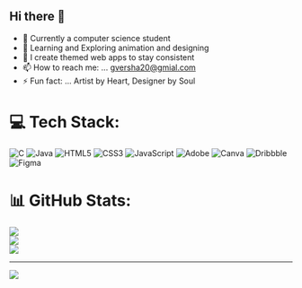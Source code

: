 ## Hi there 👋

- 🔭 Currently a computer science student</br>
- 🌱 Learning and Exploring animation and designing</br>
- 👯 I create themed web apps to stay consistent</br>
- 📫 How to reach me: ... gversha20@gmial.com</br>
- ⚡ Fun fact: ... Artist by Heart, Designer by Soul </br>



# 💻 Tech Stack:
![C](https://img.shields.io/badge/c-%2300599C.svg?style=for-the-badge&logo=c&logoColor=white) ![Java](https://img.shields.io/badge/java-%23ED8B00.svg?style=for-the-badge&logo=openjdk&logoColor=white) ![HTML5](https://img.shields.io/badge/html5-%23E34F26.svg?style=for-the-badge&logo=html5&logoColor=white) ![CSS3](https://img.shields.io/badge/css3-%231572B6.svg?style=for-the-badge&logo=css3&logoColor=white) ![JavaScript](https://img.shields.io/badge/javascript-%23323330.svg?style=for-the-badge&logo=javascript&logoColor=%23F7DF1E) ![Adobe](https://img.shields.io/badge/adobe-%23FF0000.svg?style=for-the-badge&logo=adobe&logoColor=white) ![Canva](https://img.shields.io/badge/Canva-%2300C4CC.svg?style=for-the-badge&logo=Canva&logoColor=white) ![Dribbble](https://img.shields.io/badge/Dribbble-EA4C89?style=for-the-badge&logo=dribbble&logoColor=white) ![Figma](https://img.shields.io/badge/figma-%23F24E1E.svg?style=for-the-badge&logo=figma&logoColor=white)
# 📊 GitHub Stats:
![](https://github-readme-stats.vercel.app/api?username=versha108&theme=merko&hide_border=false&include_all_commits=true&count_private=true)<br/>
![](https://nirzak-streak-stats.vercel.app/?user=versha108&theme=merko&hide_border=false)<br/>
![](https://github-readme-stats.vercel.app/api/top-langs/?username=versha108&theme=merko&hide_border=false&include_all_commits=true&count_private=true&layout=compact)

---
[![](https://visitcount.itsvg.in/api?id=versha108&icon=0&color=9)](https://visitcount.itsvg.in)

<!-- Proudly created with GPRM ( https://gprm.itsvg.in ) -->
